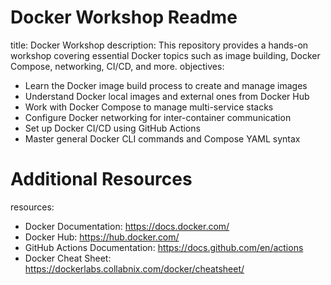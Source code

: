 # Docker Workshop Readme

title: Docker Workshop
description: This repository provides a hands-on workshop covering essential Docker topics such as image building, Docker Compose, networking, CI/CD, and more.
objectives:
  - Learn the Docker image build process to create and manage images
  - Understand Docker local images and external ones from Docker Hub
  - Work with Docker Compose to manage multi-service stacks
  - Configure Docker networking for inter-container communication
  - Set up Docker CI/CD using GitHub Actions
  - Master general Docker CLI commands and Compose YAML syntax

# Additional Resources
resources:
  - Docker Documentation: https://docs.docker.com/
  - Docker Hub: https://hub.docker.com/
  - GitHub Actions Documentation: https://docs.github.com/en/actions
  - Docker Cheat Sheet: https://dockerlabs.collabnix.com/docker/cheatsheet/

